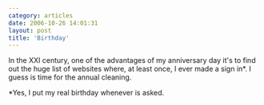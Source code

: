 ```yaml
---
category: articles
date: 2006-10-26 14:01:31
layout: post
title: 'Birthday'
---
```


<p>In the XXI century, one of the advantages of my anniversary day it's to find out the huge list of websites where, at least once, I ever made a sign in*. I guess is time for the annual cleaning.</p>

<p>*Yes, I put my real birthday whenever is asked.</p>
